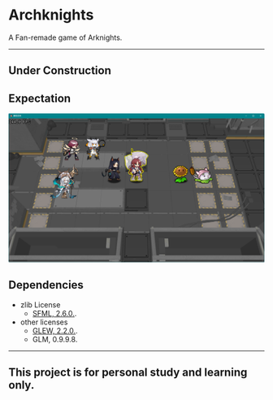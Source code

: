 # Archknights
A Fan-remade game of Arknights.

***
## **Under Construction**

## Expectation
<img src="doc/assets/screenshot230520212027.png" width="800px">

## Dependencies
- zlib License
	- [SFML, 2.6.0.](https://github.com/SFML/SFML).
- other licenses
	- [GLEW, 2.2.0.](https://github.com/nigels-com/glew).
	- GLM, 0.9.9.8.

***
## This project is for personal study and learning only.
 
